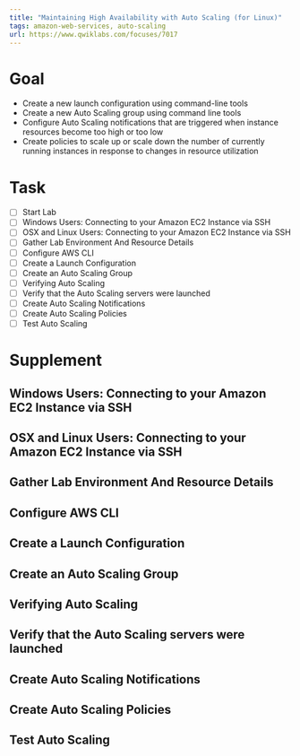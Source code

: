 ```yaml
---
title: "Maintaining High Availability with Auto Scaling (for Linux)"
tags: amazon-web-services, auto-scaling
url: https://www.qwiklabs.com/focuses/7017
---
```


# Goal
- Create a new launch configuration using command-line tools
- Create a new Auto Scaling group using command line tools
- Configure Auto Scaling notifications that are triggered when instance resources become too high or too low
- Create policies to scale up or scale down the number of currently running instances in response to changes in resource utilization

# Task
- [ ] Start Lab
- [ ] Windows Users: Connecting to your Amazon EC2 Instance via SSH
- [ ] OSX and Linux Users: Connecting to your Amazon EC2 Instance via SSH
- [ ] Gather Lab Environment And Resource Details
- [ ] Configure AWS CLI
- [ ] Create a Launch Configuration
- [ ] Create an Auto Scaling Group
- [ ] Verifying Auto Scaling
- [ ] Verify that the Auto Scaling servers were launched
- [ ] Create Auto Scaling Notifications
- [ ] Create Auto Scaling Policies
- [ ] Test Auto Scaling

# Supplement
## Windows Users: Connecting to your Amazon EC2 Instance via SSH
## OSX and Linux Users: Connecting to your Amazon EC2 Instance via SSH
## Gather Lab Environment And Resource Details
## Configure AWS CLI
## Create a Launch Configuration
## Create an Auto Scaling Group
## Verifying Auto Scaling
## Verify that the Auto Scaling servers were launched
## Create Auto Scaling Notifications
## Create Auto Scaling Policies
## Test Auto Scaling
